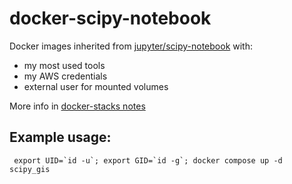 # docker-scipy-notebook

Docker images inherited from [jupyter/scipy-notebook](https://github.com/jupyter/docker-stacks/blob/main/images/scipy-notebook/Dockerfile) with:

- my most used tools
- my AWS credentials
- external user for mounted volumes

More info in [docker-stacks notes](https://jupyter-docker-stacks.readthedocs.io/en/latest/using/selecting.html)

## Example usage:

     export UID=`id -u`; export GID=`id -g`; docker compose up -d scipy_gis





